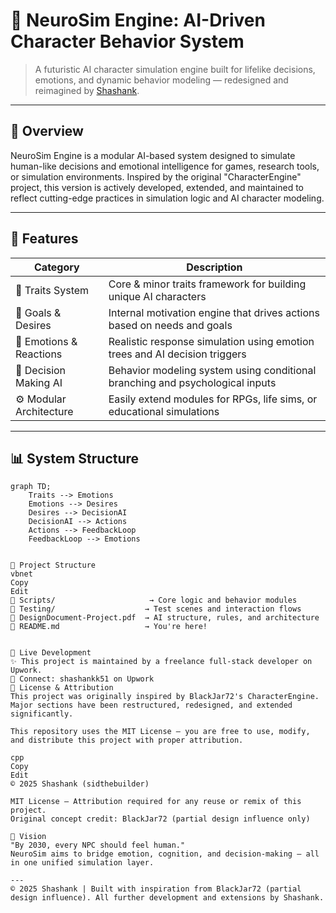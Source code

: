 # 🧠 NeuroSim Engine: AI-Driven Character Behavior System

> A futuristic AI character simulation engine built for lifelike decisions, emotions, and dynamic behavior modeling — redesigned and reimagined by [Shashank](https://www.upwork.com/freelancers/shashankk51).

---

## 🚀 Overview

NeuroSim Engine is a modular AI-based system designed to simulate human-like decisions and emotional intelligence for games, research tools, or simulation environments. Inspired by the original "CharacterEngine" project, this version is actively developed, extended, and maintained to reflect cutting-edge practices in simulation logic and AI character modeling.

---

## 🔧 Features

| Category                | Description                                                                 |
|------------------------|-----------------------------------------------------------------------------|
| 🧬 Traits System        | Core & minor traits framework for building unique AI characters              |
| 🎯 Goals & Desires      | Internal motivation engine that drives actions based on needs and goals     |
| 💭 Emotions & Reactions | Realistic response simulation using emotion trees and AI decision triggers  |
| 🧠 Decision Making AI   | Behavior modeling system using conditional branching and psychological inputs|
| ⚙️ Modular Architecture | Easily extend modules for RPGs, life sims, or educational simulations        |

---

## 📊 System Structure

```mermaid
graph TD;
    Traits --> Emotions
    Emotions --> Desires
    Desires --> DecisionAI
    DecisionAI --> Actions
    Actions --> FeedbackLoop
    FeedbackLoop --> Emotions


📂 Project Structure
vbnet
Copy
Edit
📁 Scripts/                     → Core logic and behavior modules
📁 Testing/                    → Test scenes and interaction flows
📄 DesignDocument-Project.pdf  → AI structure, rules, and architecture
📄 README.md                   → You're here!


🔗 Live Development
✨ This project is maintained by a freelance full-stack developer on Upwork.
💼 Connect: shashankk51 on Upwork
📜 License & Attribution
This project was originally inspired by BlackJar72's CharacterEngine.
Major sections have been restructured, redesigned, and extended significantly.

This repository uses the MIT License — you are free to use, modify, and distribute this project with proper attribution.

cpp
Copy
Edit
© 2025 Shashank (sidthebuilder)

MIT License — Attribution required for any reuse or remix of this project.
Original concept credit: BlackJar72 (partial design influence only)

🧠 Vision
"By 2030, every NPC should feel human."
NeuroSim aims to bridge emotion, cognition, and decision-making — all in one unified simulation layer.

---
© 2025 Shashank | Built with inspiration from BlackJar72 (partial design influence). All further development and extensions by Shashank.
